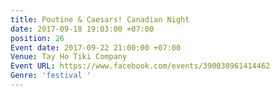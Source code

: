 ```yaml
---
title: Poutine & Caesars! Canadian Night
date: 2017-09-18 19:03:00 +07:00
position: 26
Event date: 2017-09-22 21:00:00 +07:00
Venue: Tay Ho Tiki Company
Event URL: https://www.facebook.com/events/390038961414462
Genre: 'festival '
---
```


